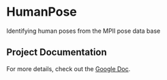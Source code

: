 # HumanPose
Identifying human poses from the MPII pose data base

## Project Documentation  
For more details, check out the [Google Doc](https://docs.google.com/document/d/your-doc-id/edit?usp=sharing).
